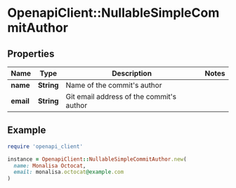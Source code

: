 # OpenapiClient::NullableSimpleCommitAuthor

## Properties

| Name | Type | Description | Notes |
| ---- | ---- | ----------- | ----- |
| **name** | **String** | Name of the commit&#39;s author |  |
| **email** | **String** | Git email address of the commit&#39;s author |  |

## Example

```ruby
require 'openapi_client'

instance = OpenapiClient::NullableSimpleCommitAuthor.new(
  name: Monalisa Octocat,
  email: monalisa.octocat@example.com
)
```

